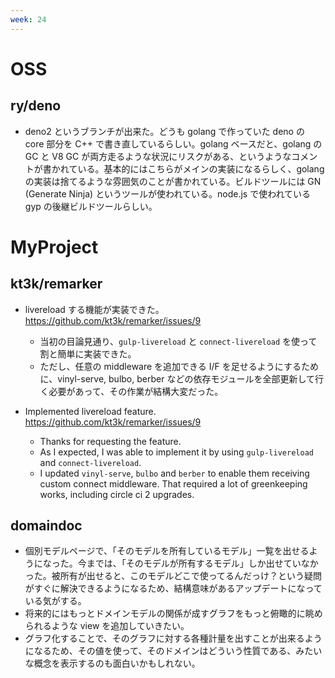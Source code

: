 ```yaml
---
week: 24
---
```


# OSS

## ry/deno

- deno2 というブランチが出来た。どうも golang で作っていた deno の core 部分を C++ で書き直しているらしい。golang ベースだと、golang の GC と V8 GC が両方走るような状況にリスクがある、というようなコメントが書かれている。基本的にはこちらがメインの実装になるらしく、golang の実装は捨てるような雰囲気のことが書かれている。ビルドツールには GN (Generate Ninja) というツールが使われている。node.js で使われている gyp の後継ビルドツールらしい。

# MyProject

## kt3k/remarker

- livereload する機能が実装できた。 https://github.com/kt3k/remarker/issues/9
  - 当初の目論見通り、`gulp-livereload` と `connect-livereload` を使って割と簡単に実装できた。
  - ただし、任意の middleware を追加できる I/F を足せるようにするために、vinyl-serve, bulbo, berber などの依存モジュールを全部更新して行く必要があって、その作業が結構大変だった。

- Implemented livereload feature. https://github.com/kt3k/remarker/issues/9
  - Thanks for requesting the feature.
  - As I expected, I was able to implement it by using `gulp-livereload` and `connect-livereload`.
  - I updated `vinyl-serve`, `bulbo` and `berber` to enable them receiving custom connect middleware. That required a lot of greenkeeping works, including circle ci 2 upgrades.

## domaindoc

- 個別モデルページで、「そのモデルを所有しているモデル」一覧を出せるようになった。今までは、「そのモデルが所有するモデル」しか出せていなかった。被所有が出せると、このモデルどこで使ってるんだっけ？という疑問がすぐに解決できるようになるため、結構意味があるアップデートになっている気がする。
- 将来的にはもっとドメインモデルの関係が成すグラフをもっと俯瞰的に眺められるような view を追加していきたい。
- グラフ化することで、そのグラフに対する各種計量を出すことが出来るようになるため、その値を使って、そのドメインはどういう性質である、みたいな概念を表示するのも面白いかもしれない。
